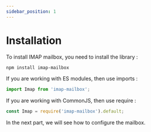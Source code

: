 ```yaml
---
sidebar_position: 1
---
```


# Installation

To install IMAP mailbox, you need to install the library :

```bash
npm install imap-mailbox
```

If you are working with ES modules, then use imports :

```js
import Imap from 'imap-mailbox';
```

If you are working with CommonJS, then use require :

```js
const Imap = require('imap-mailbox').default;
```

In the next part, we will see how to configure the mailbox.